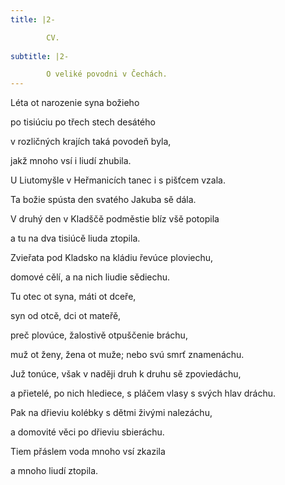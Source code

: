```yaml
---
title: |2-

        CV.
      
subtitle: |2-

        O veliké povodni v Čechách.
---
```


Léta ot narozenie syna božieho

po tisiúciu po třech stech desátého

v rozličných krajích taká povodeň byla,

jakž mnoho vsí i liudí zhubila.

U Liutomyšle v Heřmanicích tanec i s pišťcem vzala.

Ta božie spústa den svatého Jakuba sě dála.

V druhý den v Kladščě podměstie blíz všě potopila

a tu na dva tisiúcě liuda ztopila.

Zvieřata pod Kladsko na kládiu řevúce ploviechu,

domové cělí, a na nich liudie sědiechu.

Tu otec ot syna, máti ot dceře,

syn od otcě, dci ot mateřě,

preč plovúce, žalostivě otpuščenie bráchu,

muž ot ženy, žena ot muže; nebo svú smrť znamenáchu.

Juž tonúce, však v naději druh k druhu sě zpoviedáchu,

a přietelé, po nich hlediece, s pláčem vlasy s svých hlav dráchu.

Pak na dřieviu kolébky s dětmi živými nalezáchu,

a domovité věci po dřieviu sbieráchu.

Tiem přáslem voda mnoho vsí zkazila

a mnoho liudí ztopila.
